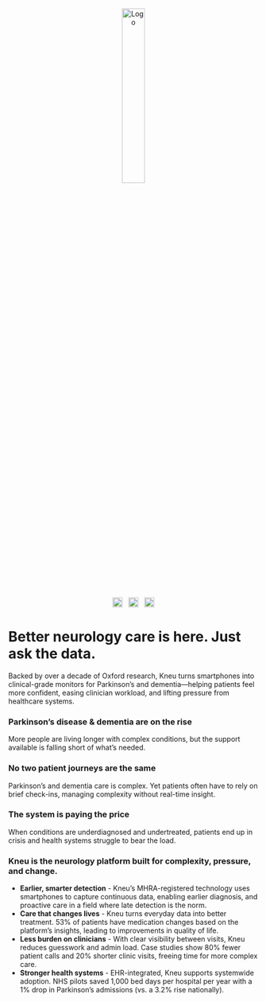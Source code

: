<!-- LOGO -->
<br />
<p align="center">
  <a href="https://kneu.com"><img src="https://assets.kneu.com/images/kneu/logo-secondary-forest-kneu.png" alt="Logo" width="30%"></a>
  <br/>
</p>
<p align="center">
<a href="https://kneu.com"><img src="https://raw.githubusercontent.com/FortAwesome/Font-Awesome/6.x/svgs/solid/globe.svg" width="20" height="20"></a>
&nbsp;
<a href="https://www.linkedin.com/company/kneu-health-ltd"><img src="https://raw.githubusercontent.com/FortAwesome/Font-Awesome/6.x/svgs/brands/linkedin.svg" width="20" height="20"></a>
&nbsp;
<a href="https://x.com/kneuhealth"><img src="https://raw.githubusercontent.com/FortAwesome/Font-Awesome/6.x/svgs/brands/x-twitter.svg" width="20" height="20"></a>
</p>

<h1>Better neurology care is here. Just ask the data.</h1>

Backed by over a decade of Oxford research, Kneu turns smartphones into clinical-grade monitors for Parkinson’s and dementia—helping patients feel more confident, easing clinician workload, and lifting pressure from healthcare systems.

### Parkinson’s disease & dementia are on the rise

More people are living longer with complex conditions, but the support available is falling short of what’s needed.

### No two patient journeys are the same

Parkinson’s and dementia care is complex. Yet patients often have to rely on brief check-ins, managing complexity without real-time insight.

### The system is paying the price

When conditions are underdiagnosed and undertreated, patients end up in crisis and health systems struggle to bear the load.

### Kneu is the neurology platform built for complexity, pressure, and change.

* **Earlier, smarter detection** - Kneu’s MHRA-registered technology uses smartphones to capture continuous data, enabling earlier diagnosis, and proactive care in a field where late detection is the norm.
* **Care that changes lives** - Kneu turns everyday data into better treatment. 53% of patients have medication changes based on the platform’s insights, leading to improvements in quality of life.
* **Less burden on clinicians** - With clear visibility between visits, Kneu reduces guesswork and admin load. Case studies show 80% fewer patient calls and 20% shorter clinic visits, freeing time for more complex care.
* **Stronger health systems** - EHR-integrated, Kneu supports systemwide adoption. NHS pilots saved 1,000 bed days per hospital per year with a 1% drop in Parkinson’s admissions (vs. a 3.2% rise nationally).
